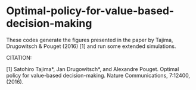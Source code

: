 # Optimal-policy-for-value-based-decision-making

These codes generate the figures presented in the paper by Tajima, Drugowitsch & Pouget (2016) [1] and run some extended simulations.


CITATION:

[1] Satohiro Tajima*, Jan Drugowitsch*, and Alexandre Pouget.
Optimal policy for value-based decision-making.
Nature Communications, 7:12400, (2016).
